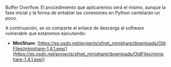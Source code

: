  Buffer Overflow. El procedimiento que aplicaremos será el mismo, aunque la fase inicial y la forma de entablar las conexiones en Python cambiarán un poco.

A continuación, se os comparte el enlace de descarga al software vulnerable que estaremos ejecutando:

-   **MiniShare**: [https://es.osdn.net/projects/sfnet_minishare/downloads/OldFiles/minishare-1.4.1.exe/](https://es.osdn.net/projects/sfnet_minishare/downloads/OldFiles/minishare-1.4.1.exe/)